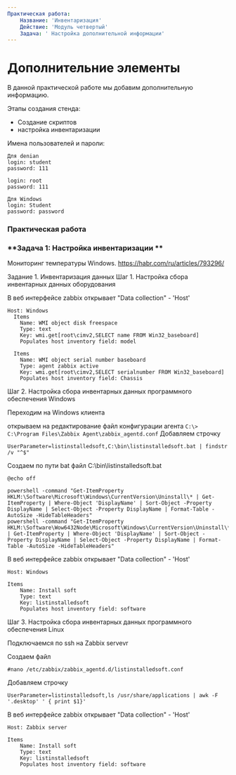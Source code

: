 ```yaml
---
Практическая работа:
    Название: 'Инвентаризация'
    Действие: 'Модуль четвертый'
    Задача: ' Настройка дополнительной информации'
---
```

# **Дополнительние элементы**

В данной практической работе мы добавим дополнительную информацию.

Этапы создания стенда:

- Создание скриптов
- настройка инвентаризации


Имена пользователей и пароли:
```
Для denian
login: student 
password: 111

login: root 
password: 111
```
```
Для Windows
login: Student 
password: password
```
### **Практическая работа**

### **Задача 1: Настройка инвентаризации **

Мониторинг температуры Windows.
https://habr.com/ru/articles/793296/

Задание 1. Инвентаризация данных
Шаг 1. Настройка сбора инвентарных данных  оборудования

В веб интерфейсе zabbix открывает "Data collection" - 'Host'
```
Host: Windows
  Items
    Name: WMI object disk freespace
    Type: text
    Key: wmi.get[root\cimv2,SELECT name FROM Win32_baseboard]
    Populates host inventory field: model

  Items
    Name: WMI object serial number baseboard
    Type: agent zabbix active
    Key: wmi.get[root\cimv2,SELECT serialnumber FROM Win32_baseboard]
    Populates host inventory field: Chassis
```
Шаг 2. Настройка сбора инвентарных данных  программного обеспечения Windows

Переходим на Windows клиента

открываем на редактирование файл конфигурации агента
``
C:\> C:\Program Files\Zabbix Agent\zabbix_agentd.conf
``
Добавляем строчку
```
UserParameter=listinstalledsoft,C:\bin\listinstalledsoft.bat | findstr /v "^$"
```
Создаем по пути bat файл C:\bin\listinstalledsoft.bat
```
@echo off

powershell -command "Get-ItemProperty HKLM:\Software\Microsoft\Windows\CurrentVersion\Uninstall\* | Get-ItemProperty | Where-Object 'DisplayName' | Sort-Object -Property DisplayName | Select-Object -Property DisplayName | Format-Table -AutoSize -HideTableHeaders"
powershell -command "Get-ItemProperty HKLM:\Software\Wow6432Node\Microsoft\Windows\CurrentVersion\Uninstall\* | Get-ItemProperty | Where-Object 'DisplayName' | Sort-Object -Property DisplayName | Select-Object -Property DisplayName | Format-Table -AutoSize -HideTableHeaders"

```
В веб интерфейсе zabbix открывает "Data collection" - 'Host'
```
Host: Windows

Items
    Name: Install soft
    Type: text
    Key: listinstalledsoft
    Populates host inventory field: software
```
Шаг 3. Настройка сбора инвентарных данных  программного обеспечения Linux

Подключаемся по ssh на Zabbix servevr

Создаем файл
```
#nano /etc/zabbix/zabbix_agentd.d/listinstalledsoft.conf
```

Добавляем строчку
```
UserParameter=listinstalledsoft,ls /usr/share/applications | awk -F '.desktop' ' { print $1}'
```
В веб интерфейсе zabbix открывает "Data collection" - 'Host'
```
Host: Zabbix server

Items
    Name: Install soft 
    Type: text
    Key: listinstalledsoft
    Populates host inventory field: software
```
